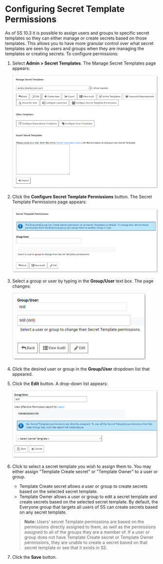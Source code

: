 [title]: # (Configuring Secret Template Permissions)
[tags]: # (Template)
[priority]: # (1000)

# Configuring Secret Template Permissions

As of SS 10.3 it is possible to assign users and groups to specific secret templates so they can either manage or create secrets based on those templates. This allows you to have more granular control over what secret templates are seen by users and groups when they are managing the templates or creating secrets. To configure permissions:

1. Select **Admin \> Secret Templates**. The Manage Secret Templates page appears:

   ![1557163777240](images/1557163777240.png)

1. Click the **Configure Secret Template Permissions** button. The Secret Template Permissions page appears:

   ![1557168530328](images/1557168530328.png)

1. Select a group or user by typing in the **Group/User** text box. The page changes:

   ![1557168670645](images/1557168670645.png)

1. Click the desired user or group in the **Group/User** dropdown list that appeared.

1. Click the **Edit** button. A drop-down list appears:

   ![1557168904669](images/1557168904669.png)

1. Click to select a secret template you wish to assign them to. You may either assign "Template Create secret" or "Template Owner" to a user or group.

   - Template Create secret allows a user or group to create secrets based on the selected secret template.
   - Template Owner allows a user or group to edit a secret template and create secrets based on the selected secret template. By default, the Everyone group that targets all users of SS can create secrets based on any secret template.

   > **Note:** Users' secret Template permissions are based on the permissions directly assigned to them, as well as the permissions assigned to all of the groups they are a member of. If a user or group does not have Template Create secret or Template Owner permissions, they are unable to create a secret based on that secret template or see that it exists in SS.

1. Click the **Save** button.
